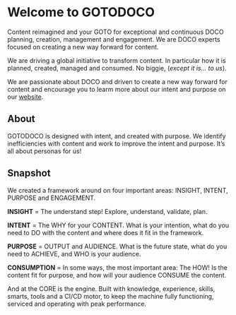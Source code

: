 # Welcome to GOTODOCO

Content reimagined and your GOTO for exceptional and continuous DOCO planning, creation, management and engagement.
We are DOCO experts focused on creating a new way forward for content.

We are driving a global initiative to transform content. In particular how it is planned, created, managed and consumed.
No biggie, (_except it is... to us_).

We are passionate about DOCO and driven to create a new way forward for content and encourage you to learm more about our intent and purpose on our [website](https://gotodoco.com).

## About

GOTODOCO is designed with intent, and created with purpose. 
We identify inefficiencies with content and work to improve the intent and purpose. 
It’s all about personas for us!

## Snapshot

We created a framework around on four important areas: INSIGHT, INTENT, PURPOSE and ENGAGEMENT.

**INSIGHT** = The understand step! Explore, understand, validate, plan.

**INTENT** = The WHY for your CONTENT. What is your intention, what do you need to DO with the content and where does it fit in the framework.

**PURPOSE** = OUTPUT and AUDIENCE. What is the future state, what do you need to ACHIEVE, and WHO is your audience. 

**CONSUMPTION** = In some ways, the most important area: The HOW! Is the content fit for purpose, and how will your audience CONSUME the content.

And at the CORE is the engine. Built with knowledge, experience, skills, smarts, tools and a CI/CD motor, to keep the machine fully functioning, serviced and operating with peak performance.


